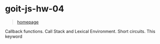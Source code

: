 # goit-js-hw-04

> [homepage](https://romashka093.github.io/goit-js-hw-04/src/)

Callback functions. Call Stack and Lexical Environment. Short circuits. This keyword
